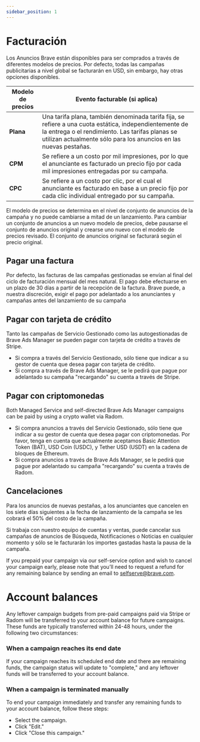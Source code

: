 ```yaml
---
sidebar_position: 1
---
```


# Facturación

Los Anuncios Brave están disponibles para ser comprados a través de diferentes modelos de precios. Por defecto, todas las campañas publicitarias a nivel global se facturarán en USD, sin embargo, hay otras opciones disponibles.

| **Modelo de precios** | **Evento facturable (si aplica)**                                                                                                                                                                                                            |
| --------------------- | --------------------------------------------------------------------------------------------------------------------------------------------------------------------------------------------------------------------------------------------------------------- |
| **Plana**             | Una tarifa plana, también denominada tarifa fija, se refiere a una cuota estática, independientemente de la entrega o el rendimiento. Las tarifas planas se utilizan actualmente sólo para los anuncios en las nuevas pestañas. |
| **CPM**               | Se refiere a un costo por mil impresiones, por lo que el anunciante es facturado un precio fijo por cada mil impresiones entregadas por su campaña.                                                                                             |
| **CPC**               | Se refiere a un costo por clic, por el cual el anunciante es facturado en base a un precio fijo por cada clic individual entregado por su campaña.                                                                                              |

El modelo de precios se determina en el nivel de conjunto de anuncios de la campaña y no puede cambiarse a mitad de un lanzamiento. Para cambiar un conjunto de anuncios a un nuevo modelo de precios, debe pausarse el conjunto de anuncios original y crearse uno nuevo con el modelo de precios revisado. El conjunto de anuncios original se facturará según el precio original.

## Pagar una factura

Por defecto, las facturas de las campañas gestionadas se envían al final del ciclo de facturación mensual del mes natural. El pago debe efectuarse en un plazo de 30 días a partir de la recepción de la factura. Brave puede, a nuestra discreción, exigir el pago por adelantado a los anunciantes y campañas antes del lanzamiento de su campaña

## Pagar con tarjeta de crédito

Tanto las campañas de Servicio Gestionado como las autogestionadas de Brave Ads Manager se pueden pagar con tarjeta de crédito a través de Stripe.

- Si compra a través del Servicio Gestionado, sólo tiene que indicar a su gestor de cuenta que desea pagar con tarjeta de crédito.
- Si compra a través de Brave Ads Manager, se le pedirá que pague por adelantado su campaña "recargando" su cuenta a través de Stripe.

## Pagar con criptomonedas

Both Managed Service and self-directed Brave Ads Manager campaigns can be paid by using a crypto wallet via Radom.

- Si compra anuncios a través del Servicio Gestionado, sólo tiene que indicar a su gestor de cuenta que desea pagar con criptomonedas. Por favor, tenga en cuenta que actualmente aceptamos Basic Attention Token (BAT), USD Coin (USDC), y Tether USD (USDT) en la cadena de bloques de Ethereum.
- Si compra anuncios a través de Brave Ads Manager, se le pedirá que pague por adelantado su campaña "recargando" su cuenta a través de Radom.

## Cancelaciones

Para los anuncios de nuevas pestañas, a los anunciantes que cancelen en los siete días siguientes a la fecha de lanzamiento de la campaña se les cobrará el 50% del costo de la campaña.

Si trabaja con nuestro equipo de cuentas y ventas, puede cancelar sus campañas de anuncios de Búsqueda, Notificaciones o Noticias en cualquier momento y sólo se le facturarán los importes gastadas hasta la pausa de la campaña.

If you prepaid your campaign via our self-service option and wish to cancel your campaign early, please note that you’ll need to request a refund for any remaining balance by sending an email to [selfserve@brave.com](mailto:selfserve@brave.com).

# Account balances

Any leftover campaign budgets from pre-paid campaigns paid via Stripe or Radom will be transferred to your account balance for future campaigns. These funds are typically transferred within 24-48 hours, under the following two circumstances:

### When a campaign reaches its end date

If your campaign reaches its scheduled end date and there are remaining funds, the campaign status will update to "complete," and any leftover funds will be transferred to your account balance.

### When a campaign is terminated manually

To end your campaign immediately and transfer any remaining funds to your account balance, follow these steps:

- Select the campaign.
- Click "Edit."
- Click "Close this campaign."
